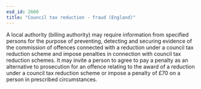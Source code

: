 ```yaml
---
esd_id: 2660
title: "Council tax reduction - fraud (England)"
---
```


A local authority (billing authority) may require information from specified persons for the purpose of preventing, detecting and securing evidence of the commission of offences connected with a reduction under a council tax reduction scheme and impose penalties in connection with council tax reduction schemes.
It may invite a person to agree to pay a penalty as an alternative to prosecution for an offence relating to the award of a reduction under a council tax reduction scheme or impose a penalty of £70 on a person in prescribed circumstances.

